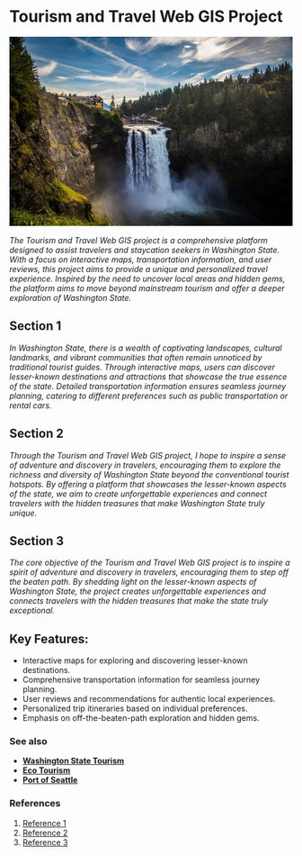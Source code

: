 # Tourism and Travel Web GIS Project
![Washington State](img/pic1.jpeg)

  *The Tourism and Travel Web GIS project is a comprehensive platform designed to assist travelers and staycation seekers in Washington State. With a focus on interactive maps, transportation information, and user reviews, this project aims to provide a unique and personalized travel experience. Inspired by the need to uncover local areas and hidden gems, the platform aims to move beyond mainstream tourism and offer a deeper exploration of Washington State.*


## Section 1
*In Washington State, there is a wealth of captivating landscapes, cultural landmarks, and vibrant communities that often remain unnoticed by traditional tourist guides. Through interactive maps, users can discover lesser-known destinations and attractions that showcase the true essence of the state. Detailed transportation information ensures seamless journey planning, catering to different preferences such as public transportation or rental cars.*

## Section 2
*Through the Tourism and Travel Web GIS project, I hope to inspire a sense of adventure and discovery in travelers, encouraging them to explore the richness and diversity of Washington State beyond the conventional tourist hotspots. By offering a platform that showcases the lesser-known aspects of the state, we aim to create unforgettable experiences and connect travelers with the hidden treasures that make Washington State truly unique.*

## Section 3
*The core objective of the Tourism and Travel Web GIS project is to inspire a spirit of adventure and discovery in travelers, encouraging them to step off the beaten path. By shedding light on the lesser-known aspects of Washington State, the project creates unforgettable experiences and connects travelers with the hidden treasures that make the state truly exceptional.*

## Key Features:

* Interactive maps for exploring and discovering lesser-known destinations.
* Comprehensive transportation information for seamless journey planning.
* User reviews and recommendations for authentic local experiences.
* Personalized trip itineraries based on individual preferences.
* Emphasis on off-the-beaten-path exploration and hidden gems.

### See also
- [**Washington State Tourism**](https://stateofwatourism.com)
- [**Eco Tourism**](https://harborwildwatch.org/resources/eco-tourism/)
- [**Port of Seattle**](https://www.portseattle.org/page/washington-state-travel-recommendations)
  

### References
1. [Reference 1](https://www.igismap.com/gis-for-travels-and-tourism/)
2. [Reference 2](https://wisconsindot.gov/pages/doing-bus/mapsgis.aspx)
3. [Reference 3](https://gisfortourism.wordpress.com)